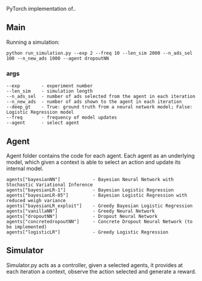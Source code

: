 
PyTorch implementation of..

## Main
Running a simulation:
```
python run_simulation.py --exp 2 --freq 10 --len_sim 2000 --n_ads_sel 100 --n_new_ads 1000 --agent dropoutNN
```
### args
```
--exp        - experiment number
--len_sim    - simulation length 
--n_ads_sel  - number of ads selected from the agent in each iteration
--n_new_ads  - number of ads shown to the agent in each iteration
--deep_gt    - True: ground truth from a neural network model; False: Logistic Regression model
--freq       - frequency of model updates
--agent      - select agent 
```

## Agent

Agent folder contains the code for each agent. Each agent as an underlying model, which given a context is able to select an action and update its internal model.

```
agents["bayesianNN"]            - Bayesian Neural Network with Stochastic Variational Inference
agents["bayesianLR-1"]          - Bayesian Logistic Regression
agents["bayesianLR-05"]         - Bayesian Logistic Regression with reduced weigh variance
agents["bayesianLR_exploit"]    - Greedy Bayesian Logistic Regression
agents["vanillaNN"]             - Greedy Neural Network
agents["dropoutNN"]             - Dropout Neural Network
agents["concretedropoutNN"]     - Concrete Dropout Neural Network (to be implemented)
agents["logisticLR"]            - Greedy Logistic Regression

```

## Simulator
Simulator.py acts as a controller, given a selected agents, it provides at each iteration a context, observe the action selected and generate a reward.

